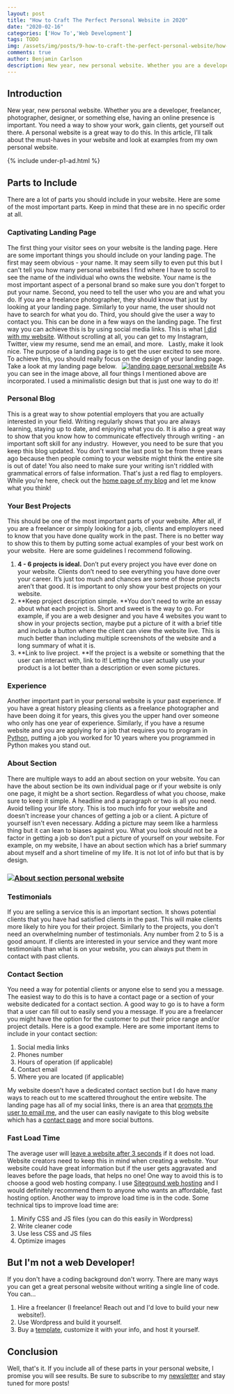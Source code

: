 ```yaml
---
layout: post
title: "How to Craft The Perfect Personal Website in 2020"
date: "2020-02-16"
categories: ['How To','Web Development']
tags: TODO
img: /assets/img/posts/9-how-to-craft-the-perfect-personal-website/how-to-craft-the-perfect-personal-website-in-2020.jpg
comments: true
author: Benjamin Carlson
description: New year, new personal website. Whether you are a developer, freelancer, photographer, designer, or something else, having an online presence is important...
---
```


## Introduction
New year, new personal website. Whether you are a developer, freelancer, photographer, designer, or something else, having an online presence is important. You need a way to show your work, gain clients, get yourself out there. A personal website is a great way to do this. In this article, I’ll talk about the must-haves in your website and look at examples from my own personal website.

{% include under-p1-ad.html %}

## Parts to Include

<span style="font-weight: 400;">There are a lot of parts you should include in your website. Here are some of the most important parts. Keep in mind that these are in no specific order at all. </span>

### Captivating Landing Page

<span style="font-weight: 400;">The first thing your visitor sees on your website is the landing page.</span> <span style="font-weight: 400;">Here are some important things you should include on your landing page.</span> The first may seem obvious - your name. It may seem silly to even put this but I can't tell you how many personal websites I find where I have to scroll to see the name of the individual who owns the website. Your name is the most important aspect of a personal brand so make sure you don't forget to put your name. <span style="font-weight: 400;">Second, you need to tell the user who you are and what you do.</span> <span style="font-weight: 400;">If you are a freelance photographer, they should know that just by looking at your landing page. Similarly to your name, the user should not have to search for what you do.</span> <span style="font-weight: 400;">Third, you should give the user a way to contact you. This can be done in a few ways on the landing page. The first way you can achieve this is by using social media links. This is what [I did with my website](https://benjamincarlson.net/resume-site.html). Without scrolling at all, you can get to my Instagram, Twitter, view my resume, send me an email, and more.  </span> Lastly, make it look nice. The purpose of a landing page is to get the user excited to see more. To achieve this, you should really focus on the design of your landing page. Take a look at my landing page below.   [![landing page personal website](https://www.benjamincarlson.net/blog/wp-content/uploads/2020/01/Screen-Shot-2020-01-28-at-9.56.30-PM-1-1024x516.png)](https://www.benjamincarlson.net/blog/wp-content/uploads/2020/01/Screen-Shot-2020-01-28-at-9.56.30-PM-1.png) As you can see in the image above, all four things I mentioned above are incorporated. I used a minimalistic design but that is just one way to do it!

### Personal Blog

<span style="font-weight: 400;">This</span> <span style="font-weight: 400;">is a great way to show potential employers that you are actually interested in your field. Writing regularly shows that you are always learning, staying up to date, and enjoying what you do. It is also a great way to show that you know how to communicate effectively through writing - an important soft skill for any industry. </span> <span style="font-weight: 400;">However, you need to be sure that you keep this blog updated. You don’t want the last post to be from three years ago because then people coming to your website might think the entire site is out of date! You also need to make sure your writing isn't riddled with grammatical errors of false information. That's just a red flag to employers. While you're here, check out the [home page of my blog](https://benjamincarlson.net/blog/) and let me know what you think!</span>

### Your Best Projects

<span style="font-weight: 400;">This should be one of the most important parts of your</span> <span style="font-weight: 400;">website. After all, if you are a freelancer or simply looking for a job, clients and employers need to know that you have done quality work in the past. There is no better way to show this to them by putting some actual examples of your best work on your website. </span> <span style="font-weight: 400;">Here are some guidelines I recommend following.</span>

1.  <span style="font-weight: 400;">**4 - 6 projects is ideal.** Don’t put every project you have ever done on your website. Clients don’t need to see everything you have done over your career. It’s just too much and chances are some of those projects aren’t that good. It is important to only show your best projects on your website.</span>
2.  **Keep project description simple. **<span style="font-weight: 400;">You don't need to write an essay about what each project is. Short and sweet is the way to go. For example, if you are a web designer and you have 4 websites you want to show in your projects section, maybe put a picture of it with a brief title and include a button where the client can view the website live. This is much better than including multiple screenshots of the website and a long summary of what it is.</span>
3.  **Link to live project. **If the project is a website or something that the user can interact with, link to it! Letting the user actually use your product is a lot better than a description or even some pictures.

### Experience

Another important part in your personal website is your past experience. If you have a great history pleasing clients as a freelance photographer and have been doing it for years, this gives you the upper hand over someone who only has one year of experience. Similarly, if you have a resume website and you are applying for a job that requires you to program in [Python](https://benjamincarlson.net/blog/python-tutorial-2-variables-comments-and-data-types/), putting a job you worked for 10 years where you programmed in Python makes you stand out.

### About Section

<span style="font-weight: 400;">There are multiple ways to add an about section on your website. You can have the about section be its own individual page or if your website is only one page, it might be a short section. Regardless of what you choose, make sure to keep it simple. A headline and a paragraph or two is all you need. Avoid telling your life story. This is too much info for your website and doesn't increase your chances of getting a job or a client. A picture of yourself isn't even necessary. Adding a picture may seem like a harmless thing but it can lean to biases against you. What you look should not be a factor in getting a job so don't put a picture of yourself on your website.</span> <span style="font-weight: 400;">For example, on my website, I have an about section which has a brief summary about myself and a short timeline of my life. It is not lot of info but that is by design.</span>

### [![About section personal website](https://www.benjamincarlson.net/blog/wp-content/uploads/2020/01/Screen-Shot-2020-01-29-at-2.35.54-PM-1-1024x211.png)](https://www.benjamincarlson.net/blog/wp-content/uploads/2020/01/Screen-Shot-2020-01-29-at-2.35.54-PM-1.png)

### Testimonials

<span style="font-weight: 400;">If you are selling a service this is an important section. It shows potential clients that you have had satisfied clients in the past. This will make clients more likely to hire you for their project.</span> Similarly to the projects, you don't need an overwhelming number of testimonials. Any number from 2 to 5 is a good amount. If clients are interested in your service and they want more testimonials than what is on your website, you can always put them in contact with past clients.

### Contact Section

<span style="font-weight: 400;">You need a way for potential clients or anyone else to send you a message. The easiest way to do this is to have a contact page or a section of your website dedicated for a contact section. A good way to go is to have a form that a user can fill out to easily send you a message. If you are a freelancer you might have the option for the customer to put their price range and/or project details. Here is a good example.</span> Here are some important items to include in your contact section:

1.  Social media links
2.  Phones number
3.  Hours of operation (if applicable)
4.  Contact email
5.  Where you are located (if applicable)

My website doesn't have a dedicated contact section but I do have many ways to reach out to me scattered throughout the entire website. The landing page has all of my social links, there is an area that [prompts the user to email me](https://benjamincarlson.net/#freelance), and the user can easily navigate to this blog website which has a [contact page](https://benjamincarlson.net/blog/contact/) and more social buttons.

### Fast Load Time

The average user will [leave a website after 3 seconds](https://www.websitemagazine.com/blog/5-reasons-visitors-leave-your-website) if it does not load. Website creators need to keep this in mind when creating a website. Your website could have great information but if the user gets aggravated and leaves before the page loads, that helps no one! One way to avoid this is to choose a good web hosting company. I use [Siteground web hosting](https://www.siteground.com/) and I would definitely recommend them to anyone who wants an affordable, fast hosting option. Another way to improve load time is in the code. Some technical tips to improve load time are:

1.  Minify CSS and JS files (you can do this easily in Wordpress)
2.  Write cleaner code
3.  Use less CSS and JS files
4.  Optimize images

## But I'm not a web Developer!

If you don't have a coding background don't worry. There are many ways you can get a great personal website without writing a single line of code. You can...

1.  Hire a freelancer (I freelance! Reach out and I'd love to build your new website!).
2.  Use Wordpress and build it yourself.
3.  Buy a [template](https://benjamincarlson.net/blog/shop/), customize it with your info, and host it yourself.

## Conclusion

Well, that's it. If you include all of these parts in your personal website, I promise you will see results. Be sure to subscribe to my [newsletter](https://benjamincarlson.net/blog/newsletter/) and stay tuned for more posts!
